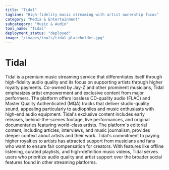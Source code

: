 ```yaml
---
title: "Tidal"
tagline: "High-fidelity music streaming with artist ownership focus"
category: "Media & Entertainment"
subcategory: "Music & Audio"
tool_name: "Tidal"
deployment_status: "deployed"
image: "/images/tools/tidal-placeholder.jpg"
---
```


# Tidal

Tidal is a premium music streaming service that differentiates itself through high-fidelity audio quality and its focus on supporting artists through higher royalty payments. Co-owned by Jay-Z and other prominent musicians, Tidal emphasizes artist empowerment and exclusive content from major performers. The platform offers lossless CD-quality audio (FLAC) and Master Quality Authenticated (MQA) tracks that deliver studio-quality sound, appealing particularly to audiophiles and music enthusiasts with high-end audio equipment. Tidal's exclusive content includes early releases, behind-the-scenes footage, live performances, and original documentaries featuring world-class artists. The platform's editorial content, including articles, interviews, and music journalism, provides deeper context about artists and their work. Tidal's commitment to paying higher royalties to artists has attracted support from musicians and fans who want to ensure fair compensation for creators. With features like offline listening, curated playlists, and high-definition music videos, Tidal serves users who prioritize audio quality and artist support over the broader social features found in other streaming platforms.
